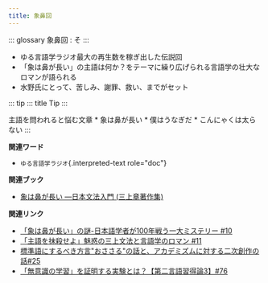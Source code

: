 ```yaml
---
title: 象鼻回
---
```


::: glossary
象鼻回 : そ
:::

-   ゆる言語学ラジオ最大の再生数を稼ぎ出した伝説回
-   「象は鼻が長い」の主語は何か？をテーマに繰り広げられる言語学の壮大なロマンが語られる
-   水野氏にとって、苦しみ、謝罪、救い、までがセット

::: tip
::: title
Tip
:::

主語を問われると悩む文章 \* 象は鼻が長い \* 僕はうなぎだ \*
こんにゃくは太らない
:::

**関連ワード**

-   `ゆる言語学ラジオ`{.interpreted-text role="doc"}

**関連ブック**

-   [象は鼻が長い ―日本文法入門 (三上章著作集)](https://amzn.to/3ylIZpH)

**関連リンク**

-   [「象は鼻が長い」の謎-日本語学者が100年戦う一大ミステリー
    #10](https://www.youtube.com/watch?v=yzTqAU_kiKM)
-   [「主語を抹殺せよ」魅惑の三上文法と言語学のロマン
    #11](https://www.youtube.com/watch?v=EZKS5lBSOsw)
-   [標準語にするべき方言\"おささる\"の話と、アカデミズムに対する二次創作の話#25](https://www.youtube.com/watch?v=9QWgnPhAh0s)
-   [「無意識の学習」を証明する実験とは？【第二言語習得論3】#76](https://www.youtube.com/watch?v=4oKTEuDgO3s)
